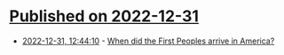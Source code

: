 # [Published on 2022-12-31](index.md)

* [2022-12-31, 12:44:10](https://news.ycombinator.com/item?id=34195951) - [When did the First Peoples arrive in America?](https://aeon.co/essays/the-first-americans-a-story-of-wonderful-uncertain-science)
